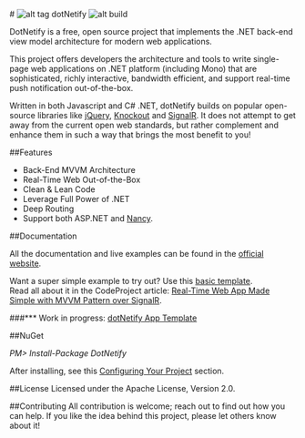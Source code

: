 #&nbsp;![alt tag](http://dotnetify.net/content/images/greendot.png) dotNetify 
![alt build](https://ci.appveyor.com/api/projects/status/github/dsuryd/dotnetify?svg=true)

DotNetify is a free, open source project that implements the .NET back-end view model architecture for modern web applications. 

This project offers developers the architecture and tools to write single-page web applications on .NET platform (including Mono) that are sophisticated, richly interactive, bandwidth efficient, and support real-time push notification out-of-the-box.

Written in both Javascript and C# .NET, dotNetify builds on popular open-source libraries like 
[jQuery](http://jquery.com), [Knockout](http://knockoutjs.com) and [SignalR](http://asp.net/signalr). It does not attempt to get away from the current open web standards, but rather complement and enhance them in such a way that brings the most benefit to you!

##Features

* Back-End MVVM Architecture
* Real-Time Web Out-of-the-Box
* Clean & Lean Code
* Leverage Full Power of .NET
* Deep Routing
* Support both ASP.NET and [Nancy](https://github.com/dsuryd/dotNetify-Nancy-demo).   


##Documentation

All the documentation and live examples can be found in the [official website](http://dotnetify.net).

Want a super simple example to try out?  Use this [basic template](https://github.com/dsuryd/dotNetify-example-livechart).  
Read all about it in the CodeProject article: [Real-Time Web App Made Simple with MVVM Pattern over SignalR](http://www.codeproject.com/Tips/1063346/Real-Time-Web-App-Made-Simple-with-MVVM-Pattern).

###*** Work in progress: [dotNetify App Template](https://github.com/dsuryd/dotNetify-app-template)

##NuGet

*PM> Install-Package DotNetify*

After installing, see this [Configuring Your Project](http://dotnetify.net/index/Installing) section.

##License
Licensed under the Apache License, Version 2.0.

##Contributing
All contribution is welcome; reach out to find out how you can help.  If you like the idea behind this project, please let others know about it! 
